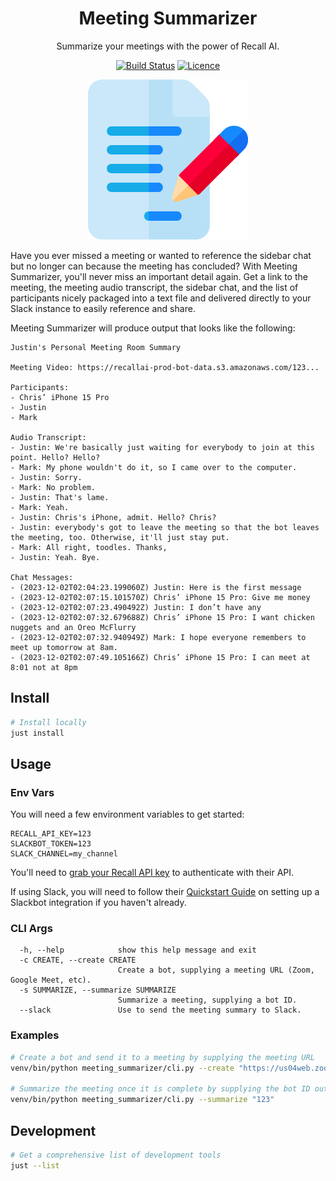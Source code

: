 <div align="center">

# Meeting Summarizer

Summarize your meetings with the power of Recall AI.

[![Build Status](https://github.com/justintime50/meeting-summarizer/workflows/build/badge.svg)](https://github.com/justintime50/meeting-summarizer/actions)
[![Licence](https://img.shields.io/github/license/justintime50/meeting-summarizer)](LICENSE)

<img src="https://raw.githubusercontent.com/justintime50/assets/main/src/meeting-summarizer/showcase.png" alt="Showcase">

</div>

Have you ever missed a meeting or wanted to reference the sidebar chat but no longer can because the meeting has concluded? With Meeting Summarizer, you'll never miss an important detail again. Get a link to the meeting, the meeting audio transcript, the sidebar chat, and the list of participants nicely packaged into a text file and delivered directly to your Slack instance to easily reference and share.

Meeting Summarizer will produce output that looks like the following:

```text
Justin's Personal Meeting Room Summary

Meeting Video: https://recallai-prod-bot-data.s3.amazonaws.com/123...

Participants:
- Chris’ iPhone 15 Pro
- Justin
- Mark

Audio Transcript:
- Justin: We're basically just waiting for everybody to join at this point. Hello? Hello? 
- Mark: My phone wouldn't do it, so I came over to the computer. 
- Justin: Sorry. 
- Mark: No problem.
- Justin: That's lame.
- Mark: Yeah.
- Justin: Chris's iPhone, admit. Hello? Chris? 
- Justin: everybody's got to leave the meeting so that the bot leaves the meeting, too. Otherwise, it'll just stay put. 
- Mark: All right, toodles. Thanks, 
- Justin: Yeah. Bye. 

Chat Messages:
- (2023-12-02T02:04:23.199060Z) Justin: Here is the first message
- (2023-12-02T02:07:15.101570Z) Chris’ iPhone 15 Pro: Give me money
- (2023-12-02T02:07:23.490492Z) Justin: I don’t have any
- (2023-12-02T02:07:32.679688Z) Chris’ iPhone 15 Pro: I want chicken nuggets and an Oreo McFlurry
- (2023-12-02T02:07:32.940949Z) Mark: I hope everyone remembers to meet up tomorrow at 8am.
- (2023-12-02T02:07:49.105166Z) Chris’ iPhone 15 Pro: I can meet at 8:01 not at 8pm
```

## Install

```bash
# Install locally
just install
```

## Usage

### Env Vars

You will need a few environment variables to get started:

```text
RECALL_API_KEY=123
SLACKBOT_TOKEN=123
SLACK_CHANNEL=my_channel
```

You'll need to [grab your Recall API key](https://api.recall.ai/dashboard/apikeys/) to authenticate with their API.

If using Slack, you will need to follow their [Quickstart Guide](https://api.slack.com/start/quickstart) on setting up a Slackbot integration if you haven't already.

### CLI Args

```text
  -h, --help            show this help message and exit
  -c CREATE, --create CREATE
                        Create a bot, supplying a meeting URL (Zoom, Google Meet, etc).
  -s SUMMARIZE, --summarize SUMMARIZE
                        Summarize a meeting, supplying a bot ID.
  --slack               Use to send the meeting summary to Slack.
```

### Examples

```bash
# Create a bot and send it to a meeting by supplying the meeting URL 
venv/bin/python meeting_summarizer/cli.py --create "https://us04web.zoom.us/j/123"

# Summarize the meeting once it is complete by supplying the bot ID output when the meeting was created
venv/bin/python meeting_summarizer/cli.py --summarize "123"
```

## Development

```bash
# Get a comprehensive list of development tools
just --list
```
